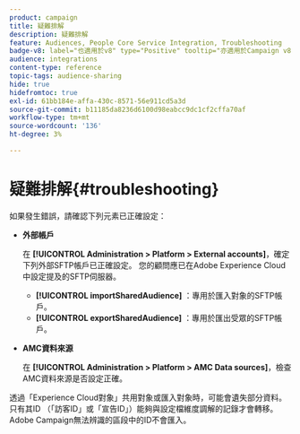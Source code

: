 ```yaml
---
product: campaign
title: 疑難排解
description: 疑難排解
feature: Audiences, People Core Service Integration, Troubleshooting
badge-v8: label="也適用於v8" type="Positive" tooltip="亦適用於Campaign v8"
audience: integrations
content-type: reference
topic-tags: audience-sharing
hide: true
hidefromtoc: true
exl-id: 61bb184e-affa-430c-8571-56e911cd5a3d
source-git-commit: b11185da8236d6100d98eabcc9dc1cf2cffa70af
workflow-type: tm+mt
source-wordcount: '136'
ht-degree: 3%

---
```


# 疑難排解{#troubleshooting}



如果發生錯誤，請確認下列元素已正確設定：

* **外部帳戶**

  在 **[!UICONTROL Administration > Platform > External accounts]**，確定下列外部SFTP帳戶已正確設定。 您的顧問應已在Adobe Experience Cloud中設定提及的SFTP伺服器。

   * **[!UICONTROL importSharedAudience]** ：專用於匯入對象的SFTP帳戶。
   * **[!UICONTROL exportSharedAudience]** ：專用於匯出受眾的SFTP帳戶。

* **AMC資料來源**

  在 **[!UICONTROL Administration > Platform > AMC Data sources]**，檢查AMC資料來源是否設定正確。

透過「Experience Cloud對象」共用對象或匯入對象時，可能會遺失部分資料。 只有其ID （「訪客ID」或「宣告ID」）能夠與設定檔維度調解的記錄才會轉移。 Adobe Campaign無法辨識的區段中的ID不會匯入。
